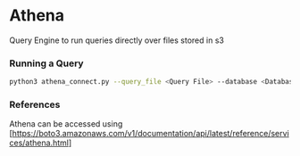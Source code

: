 # Athena
Query Engine to run queries directly over files stored in s3

### Running a Query
```sh
python3 athena_connect.py --query_file <Query File> --database <Database> --s3_output <temp s3 location> --final_s3_path <final s3 location> --wait 1 (default is 1)
```

### References
Athena can be accessed using [https://boto3.amazonaws.com/v1/documentation/api/latest/reference/services/athena.html]

